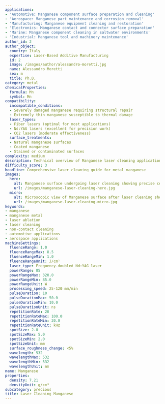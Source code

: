 ```yaml
---
applications:
- 'Automotive: Manganese component surface preparation and cleaning'
- 'Aerospace: Manganese part maintenance and corrosion removal'
- 'Manufacturing: Manganese equipment cleaning and restoration'
- 'Electronics: Manganese contact and connector surface preparation'
- 'Marine: Manganese component cleaning in saltwater environments'
- 'Industrial: Manganese tool and machinery maintenance'
author_id: 2
author_object:
  country: Italy
  expertise: Laser-Based Additive Manufacturing
  id: 2
  image: /images/author/alessandro-moretti.jpg
  name: Alessandro Moretti
  sex: m
  title: Ph.D.
category: metal
chemicalProperties:
  formula: Mn
  symbol: Mn
compatibility:
  incompatible_conditions:
  - Severely damaged manganese requiring structural repair
  - Extremely thin manganese susceptible to thermal damage
  laser_types:
  - Fiber lasers (optimal for most applications)
  - Nd:YAG lasers (excellent for precision work)
  - CO2 lasers (moderate effectiveness)
  surface_treatments:
  - Natural manganese surfaces
  - Coated manganese
  - Stained or contaminated surfaces
complexity: medium
description: Technical overview of Manganese laser cleaning applications and parameters
difficulty_score: 3
headline: Comprehensive laser cleaning guide for metal manganese
images:
  hero:
    alt: Manganese surface undergoing laser cleaning showing precise contamination removal
    url: /images/manganese-laser-cleaning-hero.jpg
  micro:
    alt: Microscopic view of Manganese surface after laser cleaning showing detailed surface structure
    url: /images/manganese-laser-cleaning-micro.jpg
keywords:
- manganese
- manganese metal
- laser ablation
- laser cleaning
- non-contact cleaning
- automotive applications
- aerospace applications
machineSettings:
  fluenceRange: 1.0
  fluenceRangeMax: 8.5
  fluenceRangeMin: 1.0
  fluenceRangeUnit: J/cm²
  laser_type: Frequency-doubled Nd:YAG laser
  powerRange: 85
  powerRangeMax: 320.0
  powerRangeMin: 85.0
  powerRangeUnit: W
  processing_speed: 25-120 mm/min
  pulseDuration: 10
  pulseDurationMax: 50.0
  pulseDurationMin: 10.0
  pulseDurationUnit: ns
  repetitionRate: 20
  repetitionRateMax: 100.0
  repetitionRateMin: 20.0
  repetitionRateUnit: kHz
  spotSize: 2.0
  spotSizeMax: 5.0
  spotSizeMin: 2.0
  spotSizeUnit: mm
  surface_roughness_change: <5%
  wavelength: 532
  wavelengthMax: 532
  wavelengthMin: 532
  wavelengthUnit: nm
name: Manganese
properties:
  density: 7.21
  densityUnit: g/cm³
subcategory: precious
title: Laser Cleaning Manganese
---
```

